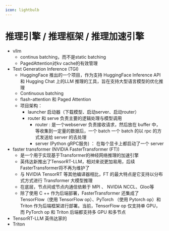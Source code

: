 ```yaml
---
icon: lightbulb
---
```

# 推理引擎 / 推理框架 / 推理加速引擎
- vllm
    - continus batching，而不是static batching
    - PagedAttention对kv cache的有效管理
- Text Generation Inference (TGI)
    - HuggingFace 推出的一个项目，作为支持 HuggingFace Inference API 和 Hugging Chat 上的LLM 推理的工具，旨在支持大型语言模型的优化推理
    - Continuous batching
    - flash-attention 和 Paged Attention
    - 项目架构：
        - launcher 启动器（下载模型、启动server、启动router）
        - router 和 serve 负责主要的逻辑处理与模型调用
            - router : 是一个webserver 负责接收请求，然后放在 buffer 中，等收集到一定量的数据后，一个 batch 一个 batch 的以 rpc 的方式发送给 server 的去处理
            - server (Python gRPC服务) ： 在每个显卡上都启动了一个 server
- faster transformer (NVIDIA FasterTransformer (FT)) 
    - 是一个用于实现基于Transformer的神经网络推理的加速引擎
    - 英伟达新推出了TensorRT-LLM，相对来说更加易用，后续FasterTransformer将不再为维护了
    - 与 NVIDIA TensorRT 等其他编译器相比，FT 的最大特点是它支持以分布式方式进行 Transformer 大模型推理
    - 在底层，节点间或节点内通信依赖于 MPI 、 NVIDIA NCCL、Gloo等
    - 除了使用 C ++ 作为后端部署，FasterTransformer 还集成了 TensorFlow（使用 TensorFlow op）、PyTorch （使用 Pytorch op）和 Triton 作为后端框架进行部署。当前，TensorFlow op 仅支持单 GPU，而 PyTorch op 和 Triton 后端都支持多 GPU 和多节点
- TensorRT-LLM 英伟达家的
- Triton